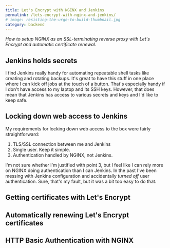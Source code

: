 ```yaml
---
title: Let's Encrypt with NGINX and Jenkins
permalink: /lets-encrypt-with-nginx-and-jenkins/
# image: resisting-the-urge-to-build-thumbnail.jpg
category: backend
---
```


*How to setup NGINX as an SSL-terminating reverse proxy with Let's Encrypt
and automatic certificate renewal.*

## Jenkins holds secrets

I find Jenkins really handy for automating repeatable shell tasks like creating
and rotating backups. It's great to have this stuff in one place where I can
kick off jobs at the touch of a button. That's especially handy if I don't have
access to my laptop and its SSH keys. However, that does mean that Jenkins has
access to various secrets and keys and I'd like to keep safe.

## Locking down web access to Jenkins

My requirements for locking down web access to the box were fairly
straightforward:

1. TLS/SSL connection between me and Jenkins
2. Single user. Keep it simple.
3. Authentication handled by NGINX, not Jenkins.

I'm not sure whether I'm justified with point 3, but I feel like I can rely
more on NGINX doing authentication than I can Jenkins. In the past I've
been messing with Jenkins configuration and accidentally *turned off* user
authentication. Sure, that's my fault, but it was a bit too easy to do that.

## Getting certificates with Let's Encrypt

## Automatically renewing Let's Encrypt certificates

## HTTP Basic Authentication with NGINX
